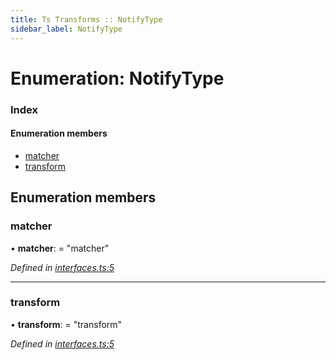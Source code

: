 ```yaml
---
title: Ts Transforms :: NotifyType
sidebar_label: NotifyType
---
```


# Enumeration: NotifyType

### Index

#### Enumeration members

* [matcher](notifytype.md#matcher)
* [transform](notifytype.md#transform)

## Enumeration members

###  matcher

• **matcher**: = "matcher"

*Defined in [interfaces.ts:5](https://github.com/terascope/teraslice/blob/7cdb60b1/packages/ts-transforms/src/interfaces.ts#L5)*

___

###  transform

• **transform**: = "transform"

*Defined in [interfaces.ts:5](https://github.com/terascope/teraslice/blob/7cdb60b1/packages/ts-transforms/src/interfaces.ts#L5)*
